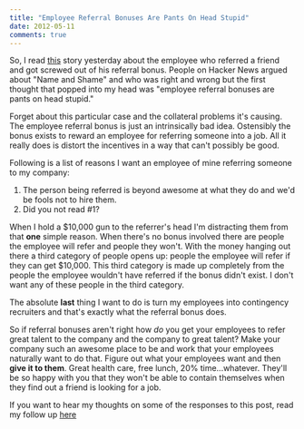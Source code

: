 ```yaml
---
title: "Employee Referral Bonuses Are Pants On Head Stupid"
date: 2012-05-11
comments: true
---
```


So, I read [this](http://jzhwu.blogspot.com/2012/05/im-former-miso-engineer-and-founders.html) story yesterday about the employee who referred a friend and got screwed out of his referral bonus. People on Hacker News argued about "Name and Shame" and who was right and wrong but the first thought that popped into my head was "employee referral bonuses are pants on head stupid."

Forget about this particular case and the collateral problems it's causing. The employee referral bonus is just an intrinsically bad idea. Ostensibly the bonus exists to reward an employee for referring someone into a job. All it really does is distort the incentives in a way that can't possibly be good.

Following is a list of reasons I want an employee of mine referring someone to my company:

1. The person being referred is beyond awesome at what they do and we'd be fools not to hire them.
2. Did you not read #1?

When I hold a $10,000 gun to the referrer's head I'm distracting them from that **one** simple reason. When there's no bonus involved there are people the employee will refer and people they won't. With the money hanging out there a third category of people opens up: people the employee will refer if they can get $10,000. This third category is made up completely from the people the employee wouldn't have referred if the bonus didn't exist. I don't want any of these people in the third category.

The absolute **last** thing I want to do is turn my employees into contingency recruiters and that's exactly what the referral bonus does.

So if referral bonuses aren't right how *do* you get your employees to refer great talent to the company and the company to great talent?  Make your company such an awesome place to be and work that your employees naturally want to do that.  Figure out what your employees want and then **give it to them**.  Great health care, free lunch, 20% time...whatever.  They'll be so happy with you that they won't be able to contain themselves when they find out a friend is looking for a job.

If you want to hear my thoughts on some of the responses to this post, read my follow up [here](/blog/2012/05/12/employee-referral-bonuses-are-pants-on-head-stupid-follow-up/)